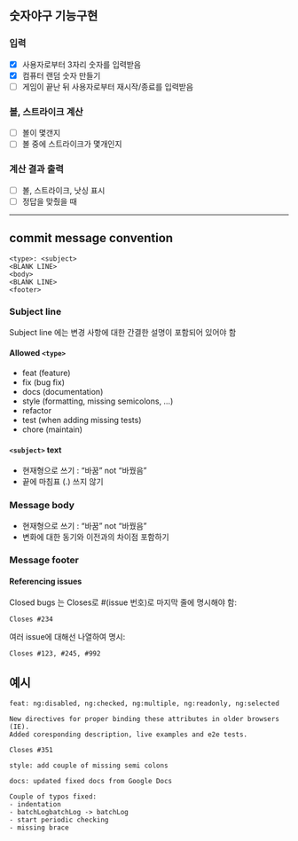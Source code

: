 ## 숫자야구 기능구현
### 입력
- [x] 사용자로부터 3자리 숫자를 입력받음
- [x] 컴퓨터 랜덤 숫자 만들기
- [ ] 게임이 끝난 뒤 사용자로부터 재시작/종료를 입력받음
### 볼, 스트라이크 계산
- [ ] 볼이 몇갠지
- [ ] 볼 중에 스트라이크가 몇개인지
### 계산 결과 출력
- [ ] 볼, 스트라이크, 낫싱 표시
- [ ] 정답을 맞췄을 때

---

## commit message convention
```
<type>: <subject>
<BLANK LINE>
<body>
<BLANK LINE>
<footer>
```
### Subject line
Subject line 에는 변경 사항에 대한 간결한 설명이 포함되어 있어야 함

#### Allowed `<type>`
* feat (feature)
* fix (bug fix)
* docs (documentation)
* style (formatting, missing semicolons, …)
* refactor
* test (when adding missing tests)
* chore (maintain)

#### `<subject>` text
* 현재형으로 쓰기 : “바꿈” not “바꿨음”
* 끝에 마침표 (.) 쓰지 않기

### Message body
* 현재형으로 쓰기 : “바꿈” not “바꿨음”
* 변화에 대한 동기와 이전과의 차이점 포함하기

### Message footer

#### Referencing issues

Closed bugs 는 Closes로 #(issue 번호)로 마지막 줄에 명시해야 함:
```
Closes #234
```

여러 issue에 대해선 나열하여 명시:
```
Closes #123, #245, #992
```

예시
--------

```
feat: ng:disabled, ng:checked, ng:multiple, ng:readonly, ng:selected

New directives for proper binding these attributes in older browsers (IE).
Added coresponding description, live examples and e2e tests.

Closes #351
```

```
style: add couple of missing semi colons
```

```
docs: updated fixed docs from Google Docs

Couple of typos fixed:
- indentation
- batchLogbatchLog -> batchLog
- start periodic checking
- missing brace
```